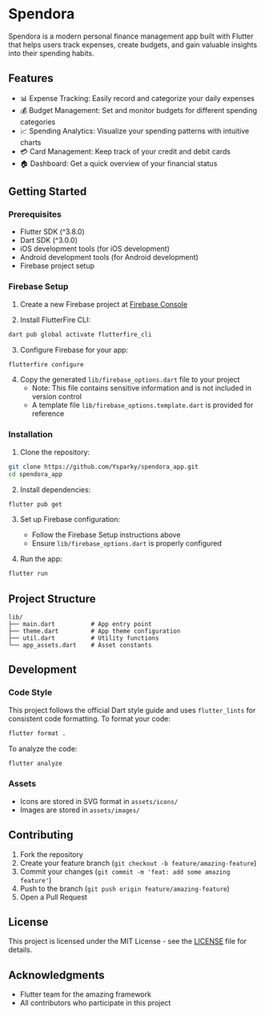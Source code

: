 # Spendora

Spendora is a modern personal finance management app built with Flutter that helps users track expenses, create budgets, and gain valuable insights into their spending habits.

## Features

- 📊 Expense Tracking: Easily record and categorize your daily expenses
- 💰 Budget Management: Set and monitor budgets for different spending categories
- 📈 Spending Analytics: Visualize your spending patterns with intuitive charts
- 💳 Card Management: Keep track of your credit and debit cards
- 🏠 Dashboard: Get a quick overview of your financial status

## Getting Started

### Prerequisites

- Flutter SDK (^3.8.0)
- Dart SDK (^3.0.0)
- iOS development tools (for iOS development)
- Android development tools (for Android development)
- Firebase project setup

### Firebase Setup

1. Create a new Firebase project at [Firebase Console](https://console.firebase.google.com/)

2. Install FlutterFire CLI:
```bash
dart pub global activate flutterfire_cli
```

3. Configure Firebase for your app:
```bash
flutterfire configure
```

4. Copy the generated `lib/firebase_options.dart` file to your project
   - Note: This file contains sensitive information and is not included in version control
   - A template file `lib/firebase_options.template.dart` is provided for reference

### Installation

1. Clone the repository:
```bash
git clone https://github.com/Ysparky/spendora_app.git
cd spendora_app
```

2. Install dependencies:
```bash
flutter pub get
```

3. Set up Firebase configuration:
   - Follow the Firebase Setup instructions above
   - Ensure `lib/firebase_options.dart` is properly configured

4. Run the app:
```bash
flutter run
```

## Project Structure

```
lib/
├── main.dart          # App entry point
├── theme.dart         # App theme configuration
├── util.dart          # Utility functions
└── app_assets.dart    # Asset constants
```

## Development

### Code Style

This project follows the official Dart style guide and uses `flutter_lints` for consistent code formatting. To format your code:

```bash
flutter format .
```

To analyze the code:

```bash
flutter analyze
```

### Assets

- Icons are stored in SVG format in `assets/icons/`
- Images are stored in `assets/images/`

## Contributing

1. Fork the repository
2. Create your feature branch (`git checkout -b feature/amazing-feature`)
3. Commit your changes (`git commit -m 'feat: add some amazing feature'`)
4. Push to the branch (`git push origin feature/amazing-feature`)
5. Open a Pull Request

## License

This project is licensed under the MIT License - see the [LICENSE](LICENSE) file for details.

## Acknowledgments

- Flutter team for the amazing framework
- All contributors who participate in this project
